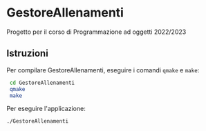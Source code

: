 # GestoreAllenamenti
Progetto per il corso di Programmazione ad oggetti 2022/2023

## Istruzioni
Per compilare GestoreAllenamenti, eseguire i comandi `qmake` e `make`:

```bash
 cd GestoreAllenamenti
 qmake
 make
```

Per eseguire l'applicazione:

```bash
./GestoreAllenamenti
```